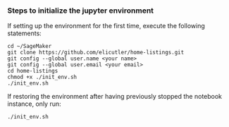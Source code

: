 ### Steps to initialize the jupyter environment
If setting up the environment for the first time, execute the following statements:
```
cd ~/SageMaker
git clone https://github.com/elicutler/home-listings.git
git config --global user.name <your name>
git config --global user.email <your email>
cd home-listings
chmod +x ./init_env.sh
./init_env.sh
```

If restoring the environment after having previously stopped the notebook instance, only run:
```
./init_env.sh
```

